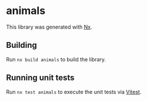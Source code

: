 # animals

This library was generated with [Nx](https://nx.dev).

## Building

Run `nx build animals` to build the library.

## Running unit tests

Run `nx test animals` to execute the unit tests via [Vitest](https://vitest.dev/).
